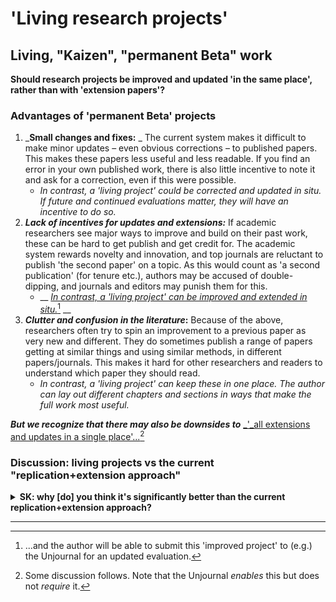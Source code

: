 # 'Living research projects'

## Living, "Kaizen", "permanent Beta" work

**Should research projects be improved and updated 'in the same place', rather than with 'extension papers'?**   &#x20;

### **Advantages of 'permanent Beta' projects**

1. _**Small changes and fixes:**  _ The current system makes it difficult to make minor updates – even obvious corrections – to published papers.  This makes these papers less useful and less readable. If you find an error in your own published work, there is also little incentive to note it and ask for a correction, even if this were possible.&#x20;
   * &#x20;_In contrast, a 'living project' could be corrected and updated in situ. If future and continued evaluations matter, they will have an incentive to do so._
2. _**Lack of incentives for updates and extensions:**_ If academic researchers see major ways to improve and build on their past work, these can be hard to get publish and get credit for. The academic system rewards novelty and innovation, and top journals are reluctant to publish 'the second paper' on a topic. As this would count as 'a second publication' (for tenure etc.), authors may be accused of double-dipping, and journals and editors may punish them for this.&#x20;
   * &#x20;__ [_In contrast, a 'living project' can be improved and extended in situ._](#user-content-fn-1)[^1] __&#x20;
3. _**Clutter and confusion in the literature**_**:** Because of the above, researchers often try to spin an improvement to a previous paper as very new and different. They do sometimes publish a range of papers getting at similar things and using similar methods, in different papers/journals. This makes it hard for other researchers and readers to understand which paper they should read.&#x20;
   * _In contrast, a 'living project' can keep these in one place. The author can lay out different chapters and sections in ways that make the full work most useful._

_**But we recognize that  there may also be downsides to**_ [_'_all extensions and updates in a single place'...](#user-content-fn-2)[^2]&#x20;

### Discussion: living projects vs **the current "replication+extension approach"**

<details>

<summary><strong>SK: why [do] you think it's significantly better than the current replication+extension approach?</strong></summary>

**PS (?):** Are these things like 'living' google docs that keep getting updated? If so I'd consider using workarounds to replicate their benefits on the forum for a test run (e.g., people add a version to paper title or content or post a new version for each major revision). More generally, I'd prefer the next publication norm for papers to be about making new 'versions' of prior publications (e.g, a 'living review' paper on x is published and reviewed each year) than creating live documents (e.g., a dynamic review on x is published on a website and repeatedly reviewed at frequent and uncertain intervals when the authors add to it). I see huge value in living documents. However, I feel that they wouldn't be as efficient/easy to supervise/review as 'paper versions'.

@GavinTaylor: I don’t think living documents need to pose a problem as long as they are discretely versioned and each version is accessible. Some academic fields are/were focused on books more than papers, and these were versioned by edition. Preprinting is also a form of versioning and combining the citations between the published paper and its preprint/s seems to be gaining acceptance (well, google scholar may force this by letting you combine them) - I don’t recall ever seeing a preprint citation indication a specific version (on preprint servers that support this) but its seems possible.

DR:  I mainly agree with @gavintaylor, but I appreciate that 'changing everything at the same time' is not always the best strategy.

The main idea is that each version is given a specific time stamp, and that is the object that is reviewed and cited. This is more or less already the case when we cite working papers/drafts/mimeos/preprints.

Gavin, on the latter 'past version accesibility' issue, This could/should be a part of what we ensure with specific rules and tech support, perhaps.

_I think the issue with the current citing practice for live documents like webpages is that even if a ‘version’ is indicated (e.g. access date) past versions aren’t often very accessible._

They might also not be ideal for citing as they would be an ever-changing resource. I can imagine the whole academic system struggling to understand and adapt to such a radical innovation given how focused it is on static documents. With all of this considered, I'd like 'dynamic/living work' to be incentivised with funding and managed with informal feedback and comments rather than being formally reviewed (at least for now). I'd see living review work as sitting alongside and informing 'reviewed' papers rather than supplanting them. As an example, you might have a website that provides a 'living document' for lay people about how to promote charity effectively and then publish annual papers to summarise the state of the art for an academic/sophisticated audience.



DR: I can see the arguments on both sides here. I definitely support replications and sometimes it may make sense for the author to “start a new paper” rather than make this an improvement if the old one. I also think that the project should be time stamped, evaluated and archived at particular stages of its development.



But I lean to thinking that in many to most cases a single project with multiple updates will make the literature clearer and easier to navigate than the current proliferation of “multiple very similar papers by the same author in different journals”. It also seems a better use of researcher time, rather than having to constantly restate and repackage the same things

</details>

****

[^1]: ...and the author will be able to submit this 'improved project' to (e.g.) the Unjournal for an updated evaluation.

[^2]: Some discussion follows. Note that the Unjournal _enables_ this but does not _require_ it.
